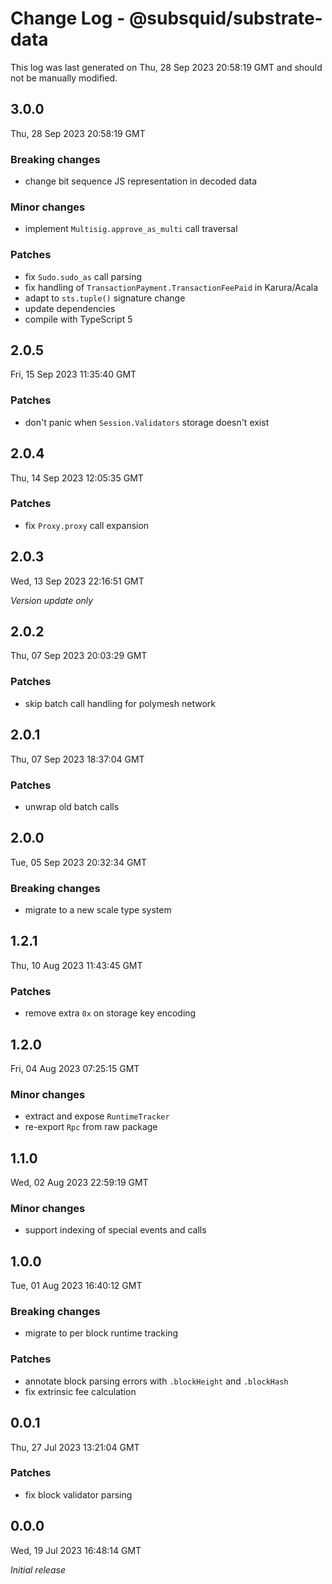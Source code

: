 # Change Log - @subsquid/substrate-data

This log was last generated on Thu, 28 Sep 2023 20:58:19 GMT and should not be manually modified.

## 3.0.0
Thu, 28 Sep 2023 20:58:19 GMT

### Breaking changes

- change bit sequence JS representation in decoded data

### Minor changes

- implement `Multisig.approve_as_multi` call traversal

### Patches

- fix `Sudo.sudo_as` call parsing
- fix handling of `TransactionPayment.TransactionFeePaid` in Karura/Acala
- adapt to `sts.tuple()` signature change
- update dependencies
- compile with TypeScript 5

## 2.0.5
Fri, 15 Sep 2023 11:35:40 GMT

### Patches

- don't panic when `Session.Validators` storage doesn't exist

## 2.0.4
Thu, 14 Sep 2023 12:05:35 GMT

### Patches

- fix `Proxy.proxy` call expansion

## 2.0.3
Wed, 13 Sep 2023 22:16:51 GMT

_Version update only_

## 2.0.2
Thu, 07 Sep 2023 20:03:29 GMT

### Patches

- skip batch call handling for polymesh network

## 2.0.1
Thu, 07 Sep 2023 18:37:04 GMT

### Patches

- unwrap old batch calls

## 2.0.0
Tue, 05 Sep 2023 20:32:34 GMT

### Breaking changes

- migrate to a new scale type system

## 1.2.1
Thu, 10 Aug 2023 11:43:45 GMT

### Patches

- remove extra `0x` on storage key encoding

## 1.2.0
Fri, 04 Aug 2023 07:25:15 GMT

### Minor changes

- extract and expose `RuntimeTracker`
- re-export `Rpc` from raw package

## 1.1.0
Wed, 02 Aug 2023 22:59:19 GMT

### Minor changes

- support indexing of special events and calls

## 1.0.0
Tue, 01 Aug 2023 16:40:12 GMT

### Breaking changes

- migrate to per block runtime tracking

### Patches

- annotate block parsing errors with `.blockHeight` and `.blockHash`
- fix extrinsic fee calculation

## 0.0.1
Thu, 27 Jul 2023 13:21:04 GMT

### Patches

- fix block validator parsing

## 0.0.0
Wed, 19 Jul 2023 16:48:14 GMT

_Initial release_

